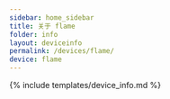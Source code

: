 ```yaml
---
sidebar: home_sidebar
title: 关于 flame
folder: info
layout: deviceinfo
permalink: /devices/flame/
device: flame
---
```

{% include templates/device_info.md %}
